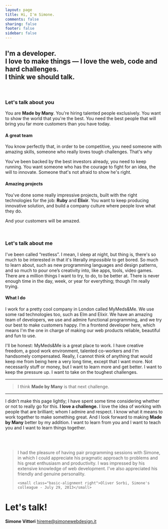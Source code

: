 ```yaml
---
layout: page
title: Hi, I'm Simone.
comments: false
sharing: false
footer: false
sidebar: false
---
```


## I'm a developer.<br>I love to make things — I love the web, code and hard challenges.<br>I think we should talk.


<br>

<!-- https://madebymany.com/blog/we-re-hiring-a-back-end-developer-in-london -->

<!-- We’re looking for a back-end developer to work primarily on Ruby on Rails and Elixir Phoenix apps who also has experience in AWS and a keen interest in devops using tools like Docker and Terraform. -->


### Let's talk about you

You are **Made by Many**. You're hiring talented people exclusively. You want to show the world that you're the best. You need the best people that will bring you far more customers than you have today.

#### A great team

You know perfectly that, in order to be competitive, you need someone with amazing skills, someone who really loves tough challenges. That's why 


You've been backed by the best investors already, you need to keep running. You want someone who has the courage to fight for an idea, the will to innovate. Someone that's not afraid to show he's right.

#### Amazing projects

You've done some really impressive projects, built with the right technologies for the job: **Ruby** and **Elixir**. You want to keep producing innovative solution, and build a company culture where people love what they do.

And your customers will be amazed.


<br>


### Let's talk about me

I've been called “restless”. I mean, I sleep at night, but thing is, there's so much to be interested in that it's literally *impossible* to get bored. So much to learn about, such as new programming languages and design patterns, and so much to pour one’s creativity into, like apps, tools, video games. There are a million things I want to try, to do, to be better at. There is never enough time in the day, week, or year for everything; though I’m really trying.

#### What I do

I work for a pretty cool company in London called MyMeds&Me. We use some rad technologies too, such as Elm and Elixir. We have an amazing team of developers, we use and admire functional programming, and we try our best to make customers happy. I'm a frontend developer here, which means I'm the one in charge of making our web products reliable, beautiful and fun to use.

I'll be honest: MyMeds&Me is a great place to work. I have creative freedom, a good work environment, talented co-workers and I'm handsomely compensated. Really, I cannot think of anything that would keep me from being here a very long time, except that I want more. Not necessarily stuff or money, but I want to learn more and get better. I want to keep the pressure up. I want to take on the toughest challenges.

---

> I think **Made by Many** is that next challenge.

---

I didn’t make this page lightly; I have spent some time considering whether or not to really go for this. <b>I love a challenge.</b> I love the idea of working with people that are brilliant; whom I admire and respect. I know what it means to work together to make something great. And I look forward to making **Made by Many** better by my addition. I want to learn from you and I want to teach you and I want to learn things together.

<br>
<br>

<blockquote>I had the pleasure of having pair programming sessions with Simone, in which I could appreciate his pragmatic approach to problems and his great enthusiasm and productivity. I was impressed by his extensive knowledge of web development. I've also appreciated his friendly and genuine personality.
    
    <small class="basic-alignment right">Oliver Sorbi, Simone's colleague - July 29, 2013</small>

</blockquote>

<h1>Let's talk!</h1>

**Simone Vittori**
<a href="mailto:hireme@simonewebdesign.it" title="drop me an email!"/>hireme@simonewebdesign.it</a>
